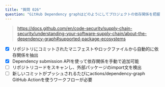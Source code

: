 ```yaml
---
title: "質問 026"
question: "GitHub Dependency graphはどのようにしてプロジェクトの依存関係を把握していますか？（2つ選択）"
---
```





> https://docs.github.com/en/code-security/supply-chain-security/understanding-your-software-supply-chain/about-the-dependency-graph#supported-package-ecosystems
- [x] リポジトリにコミットされたマニフェストやロックファイルから自動的に依存関係を抽出
- [x] Dependency submission APIを使って依存関係を手動で追加可能
- [ ] リポジトリコードをスキャンし、外部パッケージのimport文を検出
- [ ] 新しいコミットがプッシュされるたびにactions/dependency-graph GitHub Actionを使うワークフローが必要